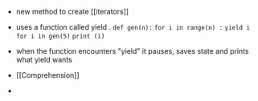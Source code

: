 - new method to create [[iterators]] 
- uses a function called yield .
`def gen(n):`
	`for i in range(n) :`
		`yield i`
	`for i in gen(5)`
		`print (i)`

- when the function encounters "yield" it pauses, saves state and prints what yield wants
- [[Comprehension]]
- 